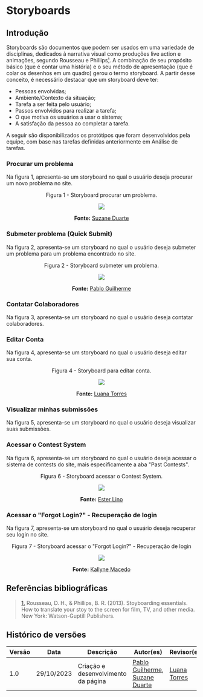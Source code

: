 # Storyboards

## Introdução

Storyboards são documentos que podem ser usados em uma variedade de disciplinas, dedicados à narrativa visual como produções live action e animações, segundo Rousseau e Phillips<a id="anchor_1" href="#REF1">¹</a>. A combinação de seu propósito básico (que é contar uma história) e o seu método de apresentação (que é colar os desenhos em um quadro) gerou o termo storyboard. A partir desse conceito, é necessário destacar que um storyboard deve ter:

- Pessoas envolvidas;
- Ambiente/Contexto da situação;
- Tarefa a ser feita pelo usuário;
- Passos envolvidos para realizar a tarefa;
- O que motiva os usuários a usar o sistema;
- A satisfação da pessoa ao completar a tarefa.

A seguir são disponibilizados os protótipos que foram desenvolvidos pela equipe, com base nas tarefas definidas anteriormente em Análise de tarefas.

### **Procurar um problema**

Na figura 1, apresenta-se um storyboard no qual o usuário deseja procurar um novo problema no site.

<center>Figura 1 - Storyboard procurar um problema.

![](../../assets/images/storyboard-suzane.jpeg)

<b>Fonte:</b> <a href="https://github.com/suzaneduarte">Suzane Duarte</a> </a></center>

### **Submeter problema (Quick Submit)**

Na figura 2, apresenta-se um storyboard no qual o usuário deseja submeter um problema para um problema encontrado no site.

<center>Figura 2 - Storyboard submeter um problema.

![](../../assets/images/storyboard-pablo.png)

<b>Fonte:</b> <a href="https://github.com/PabloGJBS">Pablo Guilherme</a> </a></center>

### **Contatar Colaboradores**

Na figura 3, apresenta-se um storyboard no qual o usuário deseja contatar colaboradores.

### **Editar Conta**

Na figura 4, apresenta-se um storyboard no qual o usuário deseja editar sua conta.

<center>Figura 4 - Storyboard para editar conta.

![](../../assets/images/storyboard-luana.png)

<b>Fonte:</b> <a href="https://github.com/luanatorress">Luana Torres</a> </a></center>

### **Visualizar minhas submissões**

Na figura 5, apresenta-se um storyboard no qual o usuário deseja visualizar suas submissões.

### **Acessar o Contest System**

Na figura 6, apresenta-se um storyboard no qual o usuário deseja acessar o sistema de contests do site, mais especificamente a aba "Past Contests".

<center>Figura 6 - Storyboard acessar o Contest System.

![](../../assets/images/storyboard-ester.jpg)

<b>Fonte:</b> <a href="https://github.com/esteerlino">Ester Lino</a> </a></center>

### **Acessar o "Forgot Login?" - Recuperação de login**

Na figura 7, apresenta-se um storyboard no qual o usuário deseja recuperar seu login no site.

<center>Figura 7 - Storyboard acessar o "Forgot Login?" - Recuperação de login

![](../../assets/images/storyboard-kallyne.png)

<b>Fonte:</b> <a href="https://github.com/kalipassos">Kallyne Macedo</a> </a></center>

## Referências bibliográficas

> <a id="REF1" href="#anchor_1">1.</a> Rousseau, D. H., & Phillips, B. R. (2013). Stoyboarding essentials. How to translate your stoy to the screen for film, TV, and other media. New York: Watson-Guptill Publishers.<br>

## Histórico de versões

| Versão | Data       | Descrição                           | Autor(es)                                                                                         | Revisor(es)                                     |
| ------ | ---------- | ----------------------------------- | ------------------------------------------------------------------------------------------------- | ----------------------------------------------- |
| 1.0    | 29/10/2023 | Criação e desenvolvimento da página | [Pablo Guilherme](https://github.com/PabloGJBS), [Suzane Duarte](https://github.com/suzaneduarte) | [Luana Torres](https://github.com/luanatorress) |
